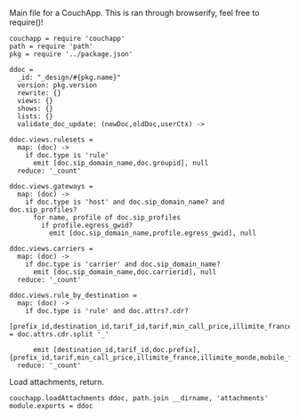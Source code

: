 Main file for a CouchApp.
This is ran through browserify, feel free to require()!

    couchapp = require 'couchapp'
    path = require 'path'
    pkg = require '../package.json'

    ddoc =
      _id: "_design/#{pkg.name}"
      version: pkg.version
      rewrite: {}
      views: {}
      shows: {}
      lists: {}
      validate_doc_update: (newDoc,oldDoc,userCtx) ->

    ddoc.views.rulesets =
      map: (doc) ->
        if doc.type is 'rule'
          emit [doc.sip_domain_name,doc.groupid], null
      reduce: '_count'

    ddoc.views.gateways =
      map: (doc) ->
        if doc.type is 'host' and doc.sip_domain_name? and doc.sip_profiles?
          for name, profile of doc.sip_profiles
            if profile.egress_gwid?
              emit [doc.sip_domain_name,profile.egress_gwid], null

    ddoc.views.carriers =
      map: (doc) ->
        if doc.type is 'carrier' and doc.sip_domain_name?
          emit [doc.sip_domain_name,doc.carrierid], null
      reduce: '_count'

    ddoc.views.rule_by_destination =
      map: (doc) ->
        if doc.type is 'rule' and doc.attrs?.cdr?
          [prefix_id,destination_id,tarif_id,tarif,min_call_price,illimite_france,illimite_monde,mobile_fr] = doc.attrs.cdr.split '_'

          emit [destination_id,tarif_id,doc.prefix], {prefix_id,tarif,min_call_price,illimite_france,illimite_monde,mobile_fr}
      reduce: '_count'

Load attachments, return.

    couchapp.loadAttachments ddoc, path.join __dirname, 'attachments'
    module.exports = ddoc
